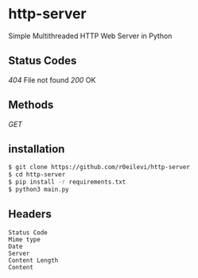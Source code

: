 # http-server

Simple Multithreaded HTTP Web Server in Python

## Status Codes

_404_ File not found
_200_ OK

## Methods

_GET_

## installation

```bash
$ git clone https://github.com/r0eilevi/http-server
$ cd http-server
$ pip install -r requirements.txt
$ python3 main.py
```

## Headers

```
Status Code
Mime type
Date
Server
Content Length
Content
```

